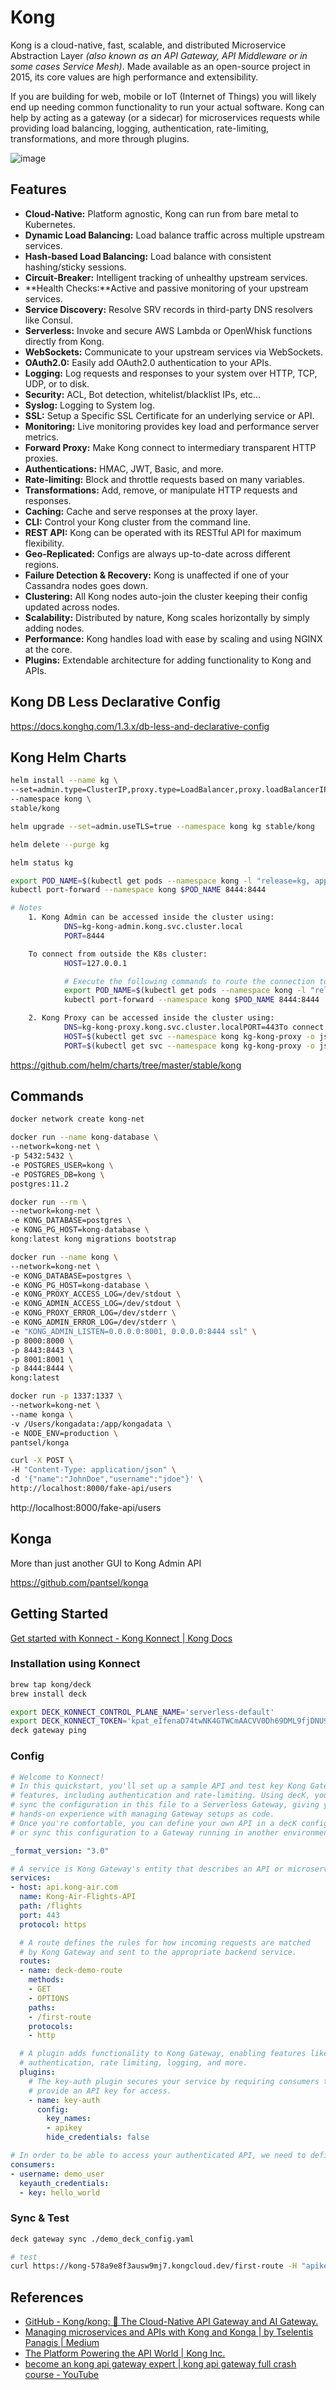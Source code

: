 # Kong

Kong is a cloud-native, fast, scalable, and distributed Microservice Abstraction Layer *(also known as an API Gateway, API Middleware or in some cases Service Mesh)*. Made available as an open-source project in 2015, its core values are high performance and extensibility.

If you are building for web, mobile or IoT (Internet of Things) you will likely end up needing common functionality to run your actual software. Kong can help by acting as a gateway (or a sidecar) for microservices requests while providing load balancing, logging, authentication, rate-limiting, transformations, and more through plugins.

![image](../../media/DevOps-Others-Kong-image1.jpg)

## Features

- **Cloud-Native:** Platform agnostic, Kong can run from bare metal to Kubernetes.
- **Dynamic Load Balancing:** Load balance traffic across multiple upstream services.
- **Hash-based Load Balancing:** Load balance with consistent hashing/sticky sessions.
- **Circuit-Breaker:** Intelligent tracking of unhealthy upstream services.
- **Health Checks:**Active and passive monitoring of your upstream services.
- **Service Discovery:** Resolve SRV records in third-party DNS resolvers like Consul.
- **Serverless:** Invoke and secure AWS Lambda or OpenWhisk functions directly from Kong.
- **WebSockets:** Communicate to your upstream services via WebSockets.
- **OAuth2.0:** Easily add OAuth2.0 authentication to your APIs.
- **Logging:** Log requests and responses to your system over HTTP, TCP, UDP, or to disk.
- **Security:** ACL, Bot detection, whitelist/blacklist IPs, etc...
- **Syslog:** Logging to System log.
- **SSL:** Setup a Specific SSL Certificate for an underlying service or API.
- **Monitoring:** Live monitoring provides key load and performance server metrics.
- **Forward Proxy:** Make Kong connect to intermediary transparent HTTP proxies.
- **Authentications:** HMAC, JWT, Basic, and more.
- **Rate-limiting:** Block and throttle requests based on many variables.
- **Transformations:** Add, remove, or manipulate HTTP requests and responses.
- **Caching:** Cache and serve responses at the proxy layer.
- **CLI:** Control your Kong cluster from the command line.
- **REST API:** Kong can be operated with its RESTful API for maximum flexibility.
- **Geo-Replicated:** Configs are always up-to-date across different regions.
- **Failure Detection & Recovery:** Kong is unaffected if one of your Cassandra nodes goes down.
- **Clustering:** All Kong nodes auto-join the cluster keeping their config updated across nodes.
- **Scalability:** Distributed by nature, Kong scales horizontally by simply adding nodes.
- **Performance:** Kong handles load with ease by scaling and using NGINX at the core.
- **Plugins:** Extendable architecture for adding functionality to Kong and APIs.

## Kong DB Less Declarative Config

https://docs.konghq.com/1.3.x/db-less-and-declarative-config

## Kong Helm Charts

```bash
helm install --name kg \
--set=admin.type=ClusterIP,proxy.type=LoadBalancer,proxy.loadBalancerIP=104.211.225.153 \
--namespace kong \
stable/kong

helm upgrade --set=admin.useTLS=true --namespace kong kg stable/kong

helm delete --purge kg

helm status kg

export POD_NAME=$(kubectl get pods --namespace kong -l "release=kg, app=kong" -o jsonpath="{.items[0].metadata.name}")
kubectl port-forward --namespace kong $POD_NAME 8444:8444

# Notes
    1. Kong Admin can be accessed inside the cluster using:
            DNS=kg-kong-admin.kong.svc.cluster.local
            PORT=8444

    To connect from outside the K8s cluster:
            HOST=127.0.0.1

            # Execute the following commands to route the connection to Admin SSL port:
            export POD_NAME=$(kubectl get pods --namespace kong -l "release=kg, app=kong" -o jsonpath="{.items[0].metadata.name}")
            kubectl port-forward --namespace kong $POD_NAME 8444:8444

    2. Kong Proxy can be accessed inside the cluster using:
            DNS=kg-kong-proxy.kong.svc.cluster.localPORT=443To connect from outside the K8s cluster:
            HOST=$(kubectl get svc --namespace kong kg-kong-proxy -o jsonpath='{.status.loadBalancer.ingress.ip}')
            PORT=$(kubectl get svc --namespace kong kg-kong-proxy -o jsonpath='{.spec.ports[0].nodePort}')
```

https://github.com/helm/charts/tree/master/stable/kong

## Commands

```bash
docker network create kong-net

docker run --name kong-database \
--network=kong-net \
-p 5432:5432 \
-e POSTGRES_USER=kong \
-e POSTGRES_DB=kong \
postgres:11.2

docker run --rm \
--network=kong-net \
-e KONG_DATABASE=postgres \
-e KONG_PG_HOST=kong-database \
kong:latest kong migrations bootstrap

docker run --name kong \
--network=kong-net \
-e KONG_DATABASE=postgres \
-e KONG_PG_HOST=kong-database \
-e KONG_PROXY_ACCESS_LOG=/dev/stdout \
-e KONG_ADMIN_ACCESS_LOG=/dev/stdout \
-e KONG_PROXY_ERROR_LOG=/dev/stderr \
-e KONG_ADMIN_ERROR_LOG=/dev/stderr \
-e "KONG_ADMIN_LISTEN=0.0.0.0:8001, 0.0.0.0:8444 ssl" \
-p 8000:8000 \
-p 8443:8443 \
-p 8001:8001 \
-p 8444:8444 \
kong:latest

docker run -p 1337:1337 \
--network=kong-net \
--name konga \
-v /Users/kongadata:/app/kongadata \
-e NODE_ENV=production \
pantsel/konga

curl -X POST \
-H "Content-Type: application/json" \
-d '{"name":"JohnDoe","username":"jdoe"}' \
http://localhost:8000/fake-api/users
```

http://localhost:8000/fake-api/users

## Konga

More than just another GUI to Kong Admin API

https://github.com/pantsel/konga

## Getting Started

[Get started with Konnect - Kong Konnect \| Kong Docs](https://docs.konghq.com/konnect/getting-started/)

### Installation using Konnect

```bash
brew tap kong/deck
brew install deck

export DECK_KONNECT_CONTROL_PLANE_NAME='serverless-default'
export DECK_KONNECT_TOKEN='kpat_eIfenaD74twNK4GTWCmAACVV0Dh69DML9fjDNU9YbXxAOrH9G'
deck gateway ping
```

### Config

```yaml
# Welcome to Konnect!
# In this quickstart, you'll set up a sample API and test key Kong Gateway
# features, including authentication and rate-limiting. Using decK, you'll
# sync the configuration in this file to a Serverless Gateway, giving you
# hands-on experience with managing Gateway setups as code.
# Once you're comfortable, you can define your own API in a decK configuration
# or sync this configuration to a Gateway running in another environment.

_format_version: "3.0"

# A service is Kong Gateway's entity that describes an API or microservice.
services:
- host: api.kong-air.com
  name: Kong-Air-Flights-API
  path: /flights
  port: 443
  protocol: https

  # A route defines the rules for how incoming requests are matched
  # by Kong Gateway and sent to the appropriate backend service.
  routes:
  - name: deck-demo-route
    methods:
    - GET
    - OPTIONS
    paths:
    - /first-route
    protocols:
    - http

  # A plugin adds functionality to Kong Gateway, enabling features like
  # authentication, rate limiting, logging, and more.
  plugins:
    # The key-auth plugin secures your service by requiring consumers to
    # provide an API key for access.
    - name: key-auth
      config:
        key_names:
        - apikey
        hide_credentials: false

# In order to be able to access your authenticated API, we need to define a consumer and credentials.
consumers:
- username: demo_user
  keyauth_credentials:
  - key: hello_world
```

### Sync & Test

```bash
deck gateway sync ./demo_deck_config.yaml

# test
curl https://kong-578a9e8f3ausw9mj7.kongcloud.dev/first-route -H "apikey: hello_world"
```

## References

- [GitHub - Kong/kong: 🦍 The Cloud-Native API Gateway and AI Gateway.](https://github.com/Kong/kong)
- [Managing microservices and APIs with Kong and Konga | by Tselentis Panagis | Medium](https://medium.com/@tselentispanagis/managing-microservices-and-apis-with-kong-and-konga-7d14568bb59d)
- [The Platform Powering the API World | Kong Inc.](https://konghq.com/)
- [become an kong api gateway expert | kong api gateway full crash course - YouTube](https://www.youtube.com/watch?v=tagH5k7nBQ0)

